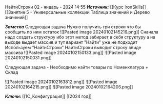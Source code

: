 
НайтиСтроки
 02 - январь - 2024  14:55 
***Источник:***  [[Курс IronSkills]] [[Занятие 5 - Универсальные коллекции Таблица значений  и Дерево значений]]

***Заметка*** 
Следующая задача
Нужно получить три строки что бы сообщить по ним остаток
![[Pasted image 20240102145216.png]]
Сначала надо создать структуру ибо этот метод забирает в себя структуру а на выходе выдает массив
и тут вариант "Найти" уже не подходит
Используем "НайтиСтроки"
НайтиСтроки выводит строку ввиде массива
![[Pasted image 20240102150133.png]]
![[Pasted image 20240102150031.png]]


Следующая задача - Необходимо найти товары по Номенклатура + Склад 

![[Pasted image 20240102163812.png]]
![[Pasted image 20240102164215.png]]
![[Pasted image 20240102164206.png]]

***Ключи:*** [[1С_Конфигурация]] [[2024 год]]